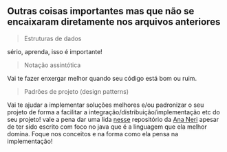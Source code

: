 ## Outras coisas importantes mas que não se encaixaram diretamente nos arquivos anteriores
>Estruturas de dados  

sério, aprenda, isso é importante!

> Notação assintótica  

Vai te fazer enxergar melhor quando seu código está bom ou ruim.

> Padrões de projeto (design patterns)

Vai te ajudar a implementar soluções melhores e/ou padronizar o seu projeto de forma a facilitar a integração/distribuição/implementação etc do seu projeto! 
vale a pena dar uma lida [nesse](https://github.com/anabneri/creational-patterns-project) repositório da [Ana Neri](https://github.com/anabneri/) apesar de ter sido escrito com foco no java que é a linguagem que ela melhor domina. Foque nos conceitos e na forma como ela pensa na implementação!
